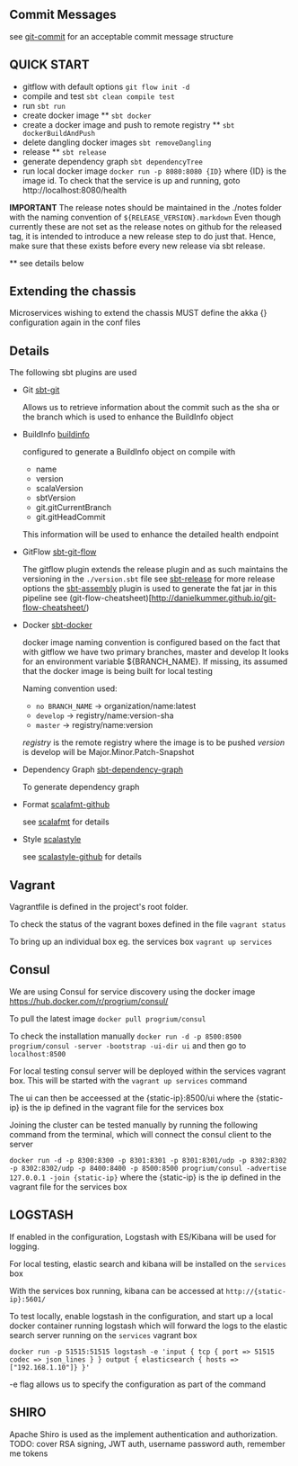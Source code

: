 ## Commit Messages

see [git-commit](https://chris.beams.io/posts/git-commit/) for an acceptable commit message structure


## QUICK START

- gitflow with default options
`git flow init -d` 
- compile and test
`sbt clean compile test`
- run
`sbt run`
- create docker image **
`sbt docker`
- create a docker image and push to remote registry **
`sbt dockerBuildAndPush`
- delete dangling docker images
`sbt removeDangling`
- release **
`sbt release`
- generate dependency graph
`sbt dependencyTree`
- run local docker image
`docker run -p 8080:8080 {ID}` where {ID} is the image id. To check that the service is up and running, goto http://localhost:8080/health

**IMPORTANT**
The release notes should be maintained in the ./notes folder with the naming convention of `${RELEASE_VERSION}.markdown`
Even though currently these are not set as the release notes on github for the released tag, it is intended to introduce a new release step to do just that. 
Hence, make sure that these exists before every new release via sbt release.

** see details below

## Extending the chassis
Microservices wishing to extend the chassis MUST define the akka {} configuration again in the conf files

## Details

The following sbt plugins are used 

- Git [sbt-git](https://github.com/sbt/sbt-git)

    Allows us to retrieve information about the commit such as the sha or the branch which is used to enhance the BuildInfo object

- BuildInfo [buildinfo](https://github.com/sbt/sbt-buildinfo)

    configured to generate a BuildInfo object on compile with
     - name
     - version
     - scalaVersion
     - sbtVersion
     - git.gitCurrentBranch
     - git.gitHeadCommit

    This information will be used to enhance the detailed health endpoint

- GitFlow [sbt-git-flow](https://github.com/ServiceRocket/sbt-git-flow)
    
    The gitflow plugin extends the release plugin and as such maintains the versioning in the `./version.sbt` file
    see [sbt-release](https://github.com/sbt/sbt-release) for more release options
    the [sbt-assembly](https://github.com/sbt/sbt-assembly) plugin is used to generate the fat jar in this pipeline
    see (git-flow-cheatsheet)[http://danielkummer.github.io/git-flow-cheatsheet/)

- Docker [sbt-docker](https://github.com/marcuslonnberg/sbt-docker)
    
    docker image naming convention is configured based on the fact that with gitflow we have two primary branches, master and develop
    It looks for an environment variable ${BRANCH_NAME}. If missing, its assumed that the docker image is being built for local testing

    Naming convention used: 
    - `no BRANCH_NAME` -> organization/name:latest
    - `develop` -> registry/name:version-sha
    - `master` -> registry/name:version
    
    *registry* is the remote registry where the image is to be pushed
    *version* is develop will be Major.Minor.Patch-Snapshot

- Dependency Graph [sbt-dependency-graph](https://github.com/jrudolph/sbt-dependency-graph)
    
    To generate dependency graph
    
- Format [scalafmt-github](https://github.com/scalameta/scalafmt)    

    see [scalafmt](http://scalameta.org/scalafmt/) for details

- Style [scalastyle](https://github.com/scalastyle)
    
    see [scalastyle-github](http://www.scalastyle.org/) for details

## Vagrant
Vagrantfile is defined in the project's root folder.

To check the status of the vagrant boxes defined in the file `vagrant status`

To bring up an individual box eg. the services box `vagrant up services`

## Consul
We are using Consul for service discovery using the docker image https://hub.docker.com/r/progrium/consul/

To pull the latest image `docker pull progrium/consul`

To check the installation manually `docker run -d -p 8500:8500 progrium/consul -server -bootstrap -ui-dir ui` and then go to `localhost:8500`

For local testing consul server will be deployed within the services vagrant box. This will be started with the `vagrant up services` command

The ui can then be acceessed at the {static-ip}:8500/ui where the {static-ip} is the ip defined in the vagrant file for the services box

Joining the cluster can be tested manually by running the following command from the terminal, which will connect the consul client to the server

`docker run -d -p 8300:8300 -p 8301:8301 -p 8301:8301/udp -p 8302:8302 -p 8302:8302/udp -p 8400:8400 -p 8500:8500 progrium/consul -advertise 127.0.0.1 -join {static-ip}` 
where the {static-ip} is the ip defined in the vagrant file for the services box


## LOGSTASH
If enabled in the configuration, Logstash with ES/Kibana will be used for logging.

For local testing, elastic search and kibana will be installed on the `services` box

With the services box running, kibana can be accessed at `http://{static-ip}:5601/`

To test locally, enable logstash in the configuration, and start up a local docker container running logstash which will 
forward the logs to the elastic search server running on the `services` vagrant box

`docker run -p 51515:51515 logstash -e 'input { tcp { port => 51515 codec => json_lines } } output { elasticsearch { hosts => ["192.168.1.10"]} }'`

-e flag allows us to specify the configuration as part of the command

## SHIRO
Apache Shiro is used as the implement authentication and authorization.
TODO: cover RSA signing, JWT auth, username password auth, remember me tokens